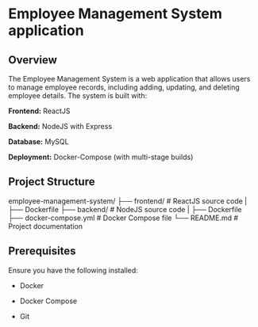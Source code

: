 <h1>Employee Management System application</h1>

## Overview

The Employee Management System is a web application that allows users to manage employee records, including adding, updating, and deleting employee details. The system is built with:

**Frontend:** ReactJS

**Backend:** NodeJS with Express

**Database:** MySQL

**Deployment:** Docker-Compose (with multi-stage builds)

## Project Structure

employee-management-system/
├── frontend/          # ReactJS source code
|   ├── Dockerfile
├── backend/           # NodeJS source code
|   ├── Dockerfile
├── docker-compose.yml # Docker Compose file
└── README.md          # Project documentation

## Prerequisites

Ensure you have the following installed:

- Docker

- Docker Compose

- Git
